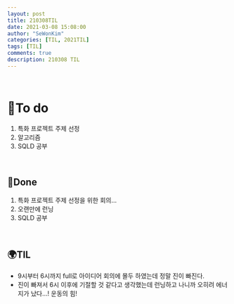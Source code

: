 ```yaml
---
layout: post
title: 210308TIL 
date: 2021-03-08 15:08:00
author: "SeWonKim"
categories: [TIL, 2021TIL]
tags: [TIL]
comments: true
description: 210308 TIL
---
```


&nbsp;
&nbsp;

# 🌱To do

1. 특화 프로젝트 주제 선정
2. 알고리즘 
3. SQLD 공부
   
&nbsp;
&nbsp;

## 🌳Done

1. 특화 프로젝트 주제 선정을 위한 회의...
2. 오랜만에 런닝
3. SQLD 공부

&nbsp;
&nbsp;

## 🌍TIL

- 9시부터 6시까지 full로 아이디어 회의에 몰두 하였는데 정말 진이 빠진다.
- 진이 빠져서 6시 이후에 기절할 것 같다고 생각했는데 런닝하고 나니까 오히려 에너지가 났다...! 운동의 힘!
